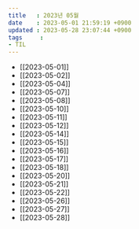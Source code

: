 ```yaml
---
title   : 2023년 05월
date    : 2023-05-01 21:59:19 +0900
updated : 2023-05-28 23:07:44 +0900
tags     : 
- TIL
---
```

- [[2023-05-01]]
- [[2023-05-02]]
- [[2023-05-04]]
- [[2023-05-07]]
- [[2023-05-08]]
- [[2023-05-10]]
- [[2023-05-11]]
- [[2023-05-12]]
- [[2023-05-14]]
- [[2023-05-15]]
- [[2023-05-16]]
- [[2023-05-17]]
- [[2023-05-18]]
- [[2023-05-20]]
- [[2023-05-21]]
- [[2023-05-22]]
- [[2023-05-26]]
- [[2023-05-27]]
- [[2023-05-28]]

